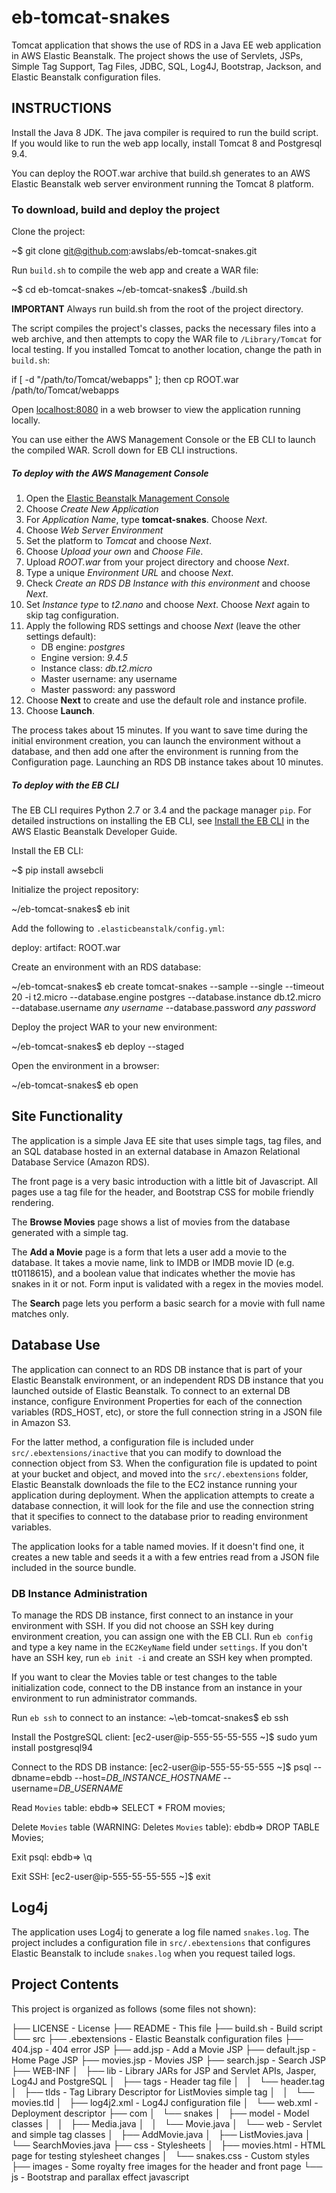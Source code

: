 # eb-tomcat-snakes
Tomcat application that shows the use of RDS in a Java EE web application in AWS Elastic Beanstalk. The project shows the use of Servlets, JSPs, Simple Tag Support, Tag Files, JDBC, SQL, Log4J, Bootstrap, Jackson, and Elastic Beanstalk configuration files.

## INSTRUCTIONS
Install the Java 8 JDK. The java compiler is required to run the build script.
If you would like to run the web app locally, install Tomcat 8 and Postgresql 9.4.

You can deploy the ROOT.war archive that build.sh generates to an AWS Elastic Beanstalk web server environment running the Tomcat 8 platform.

### To download, build and deploy the project
Clone the project:

  ~$ git clone git@github.com:awslabs/eb-tomcat-snakes.git

Run ``build.sh`` to compile the web app and create a WAR file:

  ~$ cd eb-tomcat-snakes
  ~/eb-tomcat-snakes$ ./build.sh

**IMPORTANT**
Always run build.sh from the root of the project directory.

The script compiles the project's classes, packs the necessary files into a web archive, and then attempts to copy the WAR file to ``/Library/Tomcat`` for local testing. If you installed Tomcat to another location, change the path in ``build.sh``:

  if [ -d "/path/to/Tomcat/webapps" ]; then
    cp ROOT.war /path/to/Tomcat/webapps

Open [localhost:8080](http://localhost:8080/) in a web browser to view the application running locally.

You can use either the AWS Management Console or the EB CLI to launch the compiled WAR. Scroll down for EB CLI instructions.

##### To deploy with the AWS Management Console
1. Open the [Elastic Beanstalk Management Console](https://console.aws.amazon.com/elasticbeanstalk/home)
2. Choose *Create New Application*
3. For *Application Name*, type **tomcat-snakes**. Choose *Next*.
4. Choose *Web Server Environment*
5. Set the platform to *Tomcat* and choose *Next*.
6. Choose *Upload your own* and *Choose File*.
7. Upload *ROOT.war* from your project directory and choose *Next*.
8. Type a unique *Environment URL* and choose *Next*.
9. Check *Create an RDS DB Instance with this environment* and choose *Next*.
10. Set *Instance type* to *t2.nano* and choose *Next*. Choose *Next* again to skip tag configuration.
11. Apply the following RDS settings and choose *Next* (leave the other settings default):
    - DB engine: *postgres*
    - Engine version: *9.4.5*
    - Instance class: *db.t2.micro*
    - Master username: any username
    - Master password: any password
12. Choose **Next** to create and use the default role and instance profile. 
13. Choose **Launch**.

The process takes about 15 minutes. If you want to save time during the initial environment creation, you can launch the environment without a database, and then add one after the environment is running from the Configuration page. Launching an RDS DB instance takes about 10 minutes.

##### To deploy with the EB CLI

The EB CLI requires Python 2.7 or 3.4 and the package manager ``pip``. For detailed instructions on installing the EB CLI, see [Install the EB CLI](http://docs.aws.amazon.com/elasticbeanstalk/latest/dg/eb-cli3-install.html) in the AWS Elastic Beanstalk Developer Guide.

Install the EB CLI:

  ~$ pip install awsebcli

Initialize the project repository:

  ~/eb-tomcat-snakes$ eb init

Add the following to ``.elasticbeanstalk/config.yml``:

  deploy:
    artifact: ROOT.war

Create an environment with an RDS database:

  ~/eb-tomcat-snakes$ eb create tomcat-snakes --sample --single --timeout 20 -i t2.micro --database.engine postgres --database.instance db.t2.micro --database.username *any username* --database.password *any password*

Deploy the project WAR to your new environment:

  ~/eb-tomcat-snakes$ eb deploy --staged

Open the environment in a browser:

  ~/eb-tomcat-snakes$ eb open

## Site Functionality
The application is a simple Java EE site that uses simple tags, tag files, and an SQL database hosted in an external database in Amazon Relational Database Service (Amazon RDS).

The front page is a very basic introduction with a little bit of Javascript. All pages use a tag file for the header, and Bootstrap CSS for mobile friendly rendering.

The **Browse Movies** page shows a list of movies from the database generated with a simple tag.

The **Add a Movie** page is a form that lets a user add a movie to the database. It takes a movie name, link to IMDB or IMDB movie ID (e.g. tt0118615), and a boolean value that indicates whether the movie has snakes in it or not. Form input is validated with a regex in the movies model.

The **Search** page lets you perform a basic search for a movie with full name matches only.

## Database Use
The application can connect to an RDS DB instance that is part of your Elastic Beanstalk environment, or an independent RDS DB instance that you launched outside of Elastic Beanstalk. To connect to an external DB instance, configure Environment Properties for each of the connection variables (RDS_HOST, etc), or store the full connection string in a JSON file in Amazon S3. 

For the latter method, a configuration file is included under ``src/.ebextensions/inactive`` that you can modify to download the connection object from S3. When the configuration file is updated to point at your bucket and object, and moved into the ``src/.ebextensions`` folder, Elastic Beanstalk downloads the file to the EC2 instance running your application during deployment. When the application attempts to create a database connection, it will look for the file and use the connection string that it specifies to connect to the database prior to reading environment variables.

The application looks for a table named movies. If it doesn't find one, it creates a new table and seeds it a with a few entries read from a JSON file included in the source bundle.

### DB Instance Administration
To manage the RDS DB instance, first connect to an instance in your environment with SSH. If you did not choose an SSH key during environment creation, you can assign one with the EB CLI. Run ``eb config`` and type a key name in the ``EC2KeyName`` field under ``settings``. If you don't have an SSH key, run ``eb init -i`` and create an SSH key when prompted.

If you want to clear the Movies table or test changes to the table initialization code, connect to the DB instance from an instance in your environment to run administrator commands.

Run ``eb ssh`` to connect to an instance:
  ~\eb-tomcat-snakes$ eb ssh

Install the PostgreSQL client:
  [ec2-user@ip-555-55-55-555 ~]$ sudo yum install postgresql94

Connect to the RDS DB instance:
  [ec2-user@ip-555-55-55-555 ~]$ psql --dbname=ebdb --host=*DB_INSTANCE_HOSTNAME* --username=*DB_USERNAME*

Read ``Movies`` table:
  ebdb=> SELECT * FROM movies;

Delete ``Movies`` table (WARNING: Deletes ``Movies`` table):
  ebdb=> DROP TABLE Movies;

Exit psql:
  ebdb=> \q

Exit SSH:
	[ec2-user@ip-555-55-55-555 ~]$ exit

## Log4j
The application uses Log4j to generate a log file named ``snakes.log``. The project includes a configuration file in ``src/.ebextensions`` that configures Elastic Beanstalk to include ``snakes.log`` when you request tailed logs.

## Project Contents

This project is organized as follows (some files not shown):

  ├── LICENSE             - License
  ├── README              - This file
  ├── build.sh            - Build script
  └── src
      ├── .ebextensions   - Elastic Beanstalk configuration files
      ├── 404.jsp         - 404 error JSP
      ├── add.jsp         - Add a Movie JSP
      ├── default.jsp     - Home Page JSP
      ├── movies.jsp      - Movies JSP
      ├── search.jsp      - Search JSP
      ├── WEB-INF
      │   ├── lib         - Library JARs for JSP and Servlet APIs, Jasper, Log4J and PostgreSQL
      │   ├── tags        - Header tag file
      │   │   └── header.tag
      │   ├── tlds        - Tag Library Descriptor for ListMovies simple tag
      │   │   └── movies.tld
      │   ├── log4j2.xml  - Log4J configuration file
      │   └── web.xml     - Deployment descriptor
      ├── com
      │   └── snakes
      │       ├── model   - Model classes
      │       │   ├── Media.java
      │       │   └── Movie.java
      │       └── web     - Servlet and simple tag classes
      │           ├── AddMovie.java
      │           ├── ListMovies.java
      │           └── SearchMovies.java
      ├── css             - Stylesheets
      │   ├── movies.html - HTML page for testing stylesheet changes
      │   └── snakes.css  - Custom styles
      ├── images          - Some royalty free images for the header and front page
      └── js              - Bootstrap and parallax effect javascript
  